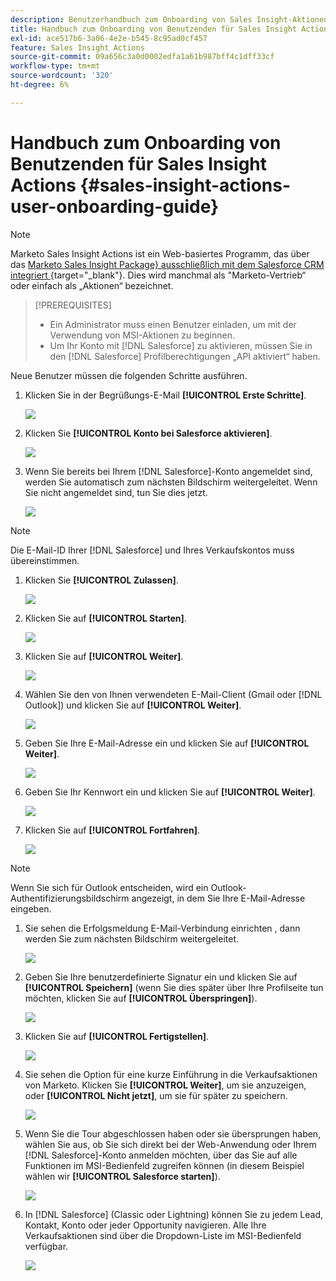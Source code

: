 ```yaml
---
description: Benutzerhandbuch zum Onboarding von Sales Insight-Aktionen - Marketo-Dokumente - Produktdokumentation
title: Handbuch zum Onboarding von Benutzenden für Sales Insight Actions
exl-id: ace517b6-3a06-4e2e-b545-8c95ad0cf457
feature: Sales Insight Actions
source-git-commit: 09a656c3a0d0002edfa1a61b987bff4c1dff33cf
workflow-type: tm+mt
source-wordcount: '320'
ht-degree: 6%

---
```


# Handbuch zum Onboarding von Benutzenden für Sales Insight Actions {#sales-insight-actions-user-onboarding-guide}

>[!NOTE]
>
>Marketo Sales Insight Actions ist ein Web-basiertes Programm, das über das [Marketo Sales Insight Package&rbrace; ausschließlich mit dem Salesforce CRM integriert ](/help/marketo/product-docs/marketo-sales-insight/msi-for-salesforce/installation/install-marketo-sales-insight-package-in-salesforce-appexchange.md){target="_blank"}. Dies wird manchmal als &quot;Marketo-Vertrieb“ oder einfach als „Aktionen“ bezeichnet.

>[!PREREQUISITES]
>
>* Ein Administrator muss einen Benutzer einladen, um mit der Verwendung von MSI-Aktionen zu beginnen.
>* Um Ihr Konto mit [!DNL Salesforce] zu aktivieren, müssen Sie in den [!DNL Salesforce] Profilberechtigungen „API aktiviert“ haben.

Neue Benutzer müssen die folgenden Schritte ausführen.

1. Klicken Sie in der Begrüßungs-E-Mail **[!UICONTROL Erste Schritte]**.

   ![](assets/sales-insight-actions-user-onboarding-guide-1.png)

1. Klicken Sie **[!UICONTROL Konto bei Salesforce aktivieren]**.

   ![](assets/sales-insight-actions-user-onboarding-guide-2.png)

1. Wenn Sie bereits bei Ihrem [!DNL Salesforce]-Konto angemeldet sind, werden Sie automatisch zum nächsten Bildschirm weitergeleitet. Wenn Sie nicht angemeldet sind, tun Sie dies jetzt.

   ![](assets/sales-insight-actions-user-onboarding-guide-3.png)

>[!NOTE]
>
>Die E-Mail-ID Ihrer [!DNL Salesforce] und Ihres Verkaufskontos muss übereinstimmen.

1. Klicken Sie **[!UICONTROL Zulassen]**.

   ![](assets/sales-insight-actions-user-onboarding-guide-4.png)

1. Klicken Sie auf **[!UICONTROL Starten]**.

   ![](assets/sales-insight-actions-user-onboarding-guide-5.png)

1. Klicken Sie auf **[!UICONTROL Weiter]**.

   ![](assets/sales-insight-actions-user-onboarding-guide-6.png)

1. Wählen Sie den von Ihnen verwendeten E-Mail-Client (Gmail oder [!DNL Outlook]) und klicken Sie auf **[!UICONTROL Weiter]**.

   ![](assets/sales-insight-actions-user-onboarding-guide-7.png)

1. Geben Sie Ihre E-Mail-Adresse ein und klicken Sie auf **[!UICONTROL Weiter]**.

   ![](assets/sales-insight-actions-user-onboarding-guide-8.png)

1. Geben Sie Ihr Kennwort ein und klicken Sie auf **[!UICONTROL Weiter]**.

   ![](assets/sales-insight-actions-user-onboarding-guide-9.png)

1. Klicken Sie auf **[!UICONTROL Fortfahren]**.

   ![](assets/sales-insight-actions-user-onboarding-guide-10.png)

>[!NOTE]
>
>Wenn Sie sich für Outlook entscheiden, wird ein Outlook-Authentifizierungsbildschirm angezeigt, in dem Sie Ihre E-Mail-Adresse eingeben.

1. Sie sehen die Erfolgsmeldung E-Mail-Verbindung einrichten , dann werden Sie zum nächsten Bildschirm weitergeleitet.

   ![](assets/sales-insight-actions-user-onboarding-guide-11.png)

1. Geben Sie Ihre benutzerdefinierte Signatur ein und klicken Sie auf **[!UICONTROL Speichern]** (wenn Sie dies später über Ihre Profilseite tun möchten, klicken Sie auf **[!UICONTROL Überspringen]**).

   ![](assets/sales-insight-actions-user-onboarding-guide-12.png)

1. Klicken Sie auf **[!UICONTROL Fertigstellen]**.

   ![](assets/sales-insight-actions-user-onboarding-guide-13.png)

1. Sie sehen die Option für eine kurze Einführung in die Verkaufsaktionen von Marketo. Klicken Sie **[!UICONTROL Weiter]**, um sie anzuzeigen, oder **[!UICONTROL Nicht jetzt]**, um sie für später zu speichern.

   ![](assets/sales-insight-actions-user-onboarding-guide-14.png)

1. Wenn Sie die Tour abgeschlossen haben oder sie übersprungen haben, wählen Sie aus, ob Sie sich direkt bei der Web-Anwendung oder Ihrem [!DNL Salesforce]-Konto anmelden möchten, über das Sie auf alle Funktionen im MSI-Bedienfeld zugreifen können (in diesem Beispiel wählen wir **[!UICONTROL Salesforce starten]**).

   ![](assets/sales-insight-actions-user-onboarding-guide-15.png)

1. In [!DNL Salesforce] (Classic oder Lightning) können Sie zu jedem Lead, Kontakt, Konto oder jeder Opportunity navigieren. Alle Ihre Verkaufsaktionen sind über die Dropdown-Liste im MSI-Bedienfeld verfügbar.

   ![](assets/sales-insight-actions-user-onboarding-guide-16.png)
